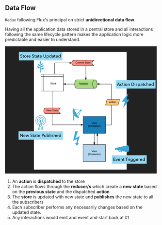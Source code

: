 ## Data Flow

`Redux` following Flux's principal on strict **unidirectional data flow**.

Having all the application data stored in a central store and all interactions following the same lifecycle pattern makes
the application logic more predictable and easier to understand.

<img src="./images/redux_flow.png" width="500">

1. An **action** is __dispatched__ to the store
2. The action flows through the **reducer/s** which create a __new state__ based on the __previous state__ and the dispatched **action**
3. The **store** is updated with new state and __publishes__ the new state to all the subscribers
4. Each subscriber performs any necessarily changes based on the updated state.
5. Any interactions would emit and event and start back at #1